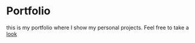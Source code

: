# Portfolio

this is my portfolio where I show my personal projects. Feel free to take a [look](https://ramclen.best/)
